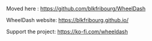 Moved here : https://github.com/blkfribourg/WheelDash

WheelDash website:
https://blkfribourg.github.io/

Support the project:
https://ko-fi.com/wheeldash
